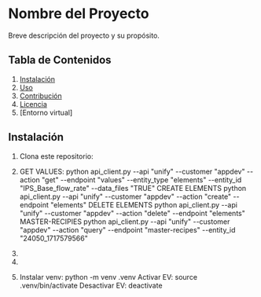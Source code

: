 # Nombre del Proyecto

Breve descripción del proyecto y su propósito.

## Tabla de Contenidos
1. [Instalación](#instalación)
2. [Uso](#uso)
3. [Contribución](#contribución)
4. [Licencia](#licencia)
5. [Entorno virtual] 

## Instalación
1. Clona este repositorio:


   
2. GET VALUES: 
   python api_client.py --api "unify" --customer "appdev" --action "get" --endpoint "values" --entity_type "elements"  --entity_id "IPS_Base_flow_rate" --data_files "TRUE"
   CREATE ELEMENTS
   python api_client.py --api "unify" --customer "appdev" --action "create" --endpoint "elements"
   DELETE ELEMENTS
   python api_client.py --api "unify" --customer "appdev" --action "delete" --endpoint "elements"
   MASTER-RECIPIES
   python api_client.py --api "unify" --customer "appdev" --action "query" --endpoint "master-recipes" --entity_id "24050_1717579566"
3. 
4. 
5. Instalar venv: python -m venv .venv 
   Activar EV: source .venv/bin/activate
   Desactivar EV: deactivate